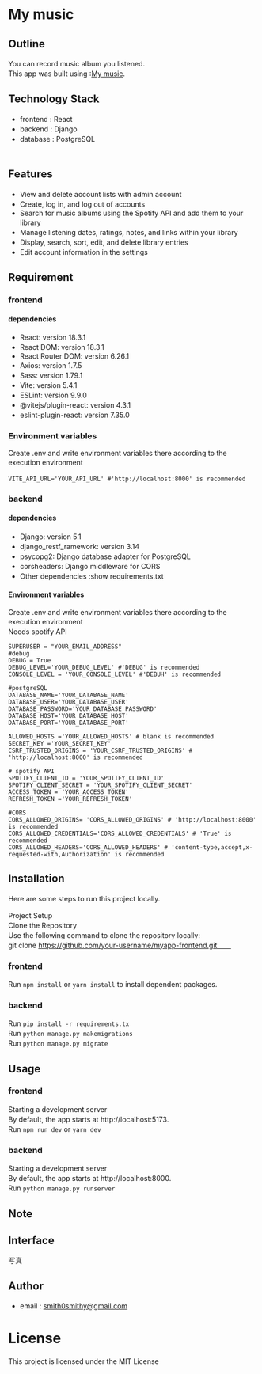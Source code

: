 # My music
## Outline
You can record music album you listened. 　<br>
This app was built using :[My music](https://mymusic03.com).　　<br>


## Technology Stack
* frontend : React　<br>
* backend : Django　　<br>
* database : PostgreSQL　<br>　


## Features
* View and delete account lists with admin account　　<br>
* Create, log in, and log out of accounts　　<br>
* Search for music albums using the Spotify API and add them to your library　　<br>
* Manage listening dates, ratings, notes, and links within your library　　<br>
* Display, search, sort, edit, and delete library entries　　<br>
* Edit account information in the settings　　<br>


## Requirement
### frontend
#### dependencies
* React: version 18.3.1　　<br>
* React DOM: version 18.3.1　　<br>
* React Router DOM: version 6.26.1  <br>
* Axios: version 1.7.5　　<br>
* Sass: version 1.79.1　　<br>
* Vite: version 5.4.1　　<br>
* ESLint: version 9.9.0　　<br>
* @vitejs/plugin-react: version 4.3.1　　<br>
* eslint-plugin-react: version 7.35.0　　<br>

### Environment variables
Create .env and write environment variables there according to the execution environment　　<br>
```
VITE_API_URL='YOUR_API_URL' #'http://localhost:8000' is recommended　　
```

### backend
#### dependencies
* Django: version 5.1　　<br>
* django_restf_ramework: version 3.14　　<br>
* psycopg2: Django database adapter for PostgreSQL　　<br>
* corsheaders: Django middleware for CORS　　<br>
* Other dependencies :show requirements.txt　　<br>

#### Environment variables
Create .env and write environment variables there according to the execution environment　　<br>
Needs spotify API　　<br>
```
SUPERUSER = "YOUR_EMAIL_ADDRESS"
#debug
DEBUG = True
DEBUG_LEVEL='YOUR_DEBUG_LEVEL' #'DEBUG' is recommended
CONSOLE_LEVEL = 'YOUR_CONSOLE_LEVEL' #'DEBUH' is recommended

#postgreSQL
DATABASE_NAME='YOUR_DATABASE_NAME'
DATABASE_USER='YOUR_DATABASE_USER'
DATABASE_PASSWORD='YOUR_DATABASE_PASSWORD'
DATABASE_HOST='YOUR_DATABASE_HOST'
DATABASE_PORT='YOUR_DATABASE_PORT'

ALLOWED_HOSTS ='YOUR_ALLOWED_HOSTS' # blank is recommended
SECRET_KEY ='YOUR_SECRET_KEY'
CSRF_TRUSTED_ORIGINS = 'YOUR_CSRF_TRUSTED_ORIGINS' # 'http://localhost:8000' is recommended

# spotify API
SPOTIFY_CLIENT_ID = 'YOUR_SPOTIFY_CLIENT_ID'
SPOTIFY_CLIENT_SECRET = 'YOUR_SPOTIFY_CLIENT_SECRET'
ACCESS_TOKEN = 'YOUR_ACCESS_TOKEN'
REFRESH_TOKEN ='YOUR_REFRESH_TOKEN'

#CORS
CORS_ALLOWED_ORIGINS= 'CORS_ALLOWED_ORIGINS' # 'http://localhost:8000' is recommended
CORS_ALLOWED_CREDENTIALS='CORS_ALLOWED_CREDENTIALS' # 'True' is recommended
CORS_ALLOWED_HEADERS='CORS_ALLOWED_HEADERS' # 'content-type,accept,x-requested-with,Authorization' is recommended
```


## Installation
Here are some steps to run this project locally.　　<br>

Project Setup　　<br>
Clone the Repository　　<br>
Use the following command to clone the repository locally:　　<br>
git clone https://github.com/your-username/myapp-frontend.git　　<br>

### frontend
Run ```npm install``` or ```yarn install``` to install dependent packages.　　

### backend
Run ```pip install -r requirements.tx ```　　<br>
Run ```python manage.py makemigrations```　　<br>
Run ```python manage.py migrate```　　<br>


## Usage
### frontend
Starting a development server　　<br>
By default, the app starts at http://localhost:5173.　　<br>
Run ```npm run dev``` or ```yarn dev```　　<br>

### backend
Starting a development server　　<br>
By default, the app starts at http://localhost:8000.　　<br>
Run ```python manage.py runserver```　　<br>


## Note



## Interface
写真


## Author
* email : smith0smithy@gmail.com　　


# License
This project is licensed under the MIT License　　
